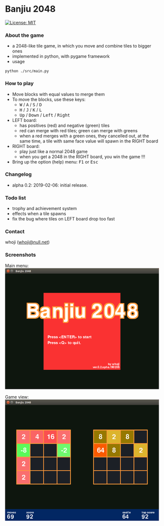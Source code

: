 
# Banjiu 2048

[![License: MIT](https://img.shields.io/badge/License-MIT-yellow.svg)](https://opensource.org/licenses/MIT)



### About the game

* a 2048-like tile game, in which you move and combine tiles to bigger ones
* implemented in python, with pygame framework
* usage
```
python ./src/main.py
```

### How to play
* Move blocks with equal values to merge them
* To move the blocks, use these keys: 
  * <kbd>W</kbd> / <kbd>A</kbd> / <kbd>S</kbd> / <kbd>D</kbd>
  * <kbd>H</kbd> / <kbd>J</kbd> / <kbd>K</kbd> / <kbd>L</kbd>
  * <kbd>Up</kbd> / <kbd>Down</kbd> / <kbd>Left</kbd> / <kbd>Right</kbd>
* LEFT board: 
  * has positives (red) and negative (green) tiles
  * red can merge with red tiles; green can merge with greens
  * when a red merges with a green ones, they cancelled out, at the same time, a tile with same face value will spawn in the RIGHT board
* RIGHT board:
  * play just like a normal 2048 game
  * when you get a 2048 in the RIGHT board, you win the game !!!
* Bring up the option (help) menu: <kbd>F1</kbd> or <kbd>Esc</kbd>

### Changelog
* alpha 0.2: 2019-02-06: initial release.

### Todo list
* trophy and achievement system
* effects when a tile spawns
* fix the bug where tiles on LEFT board drop too fast

### Contact
whoji (whoji@null.net)

### Screenshots

Main menu: 
![main menu](./asset/screenshot/screenshot_0.png "main menu")

Game view: 
![game view](./asset/screenshot/screenshot_1.png "game view")
